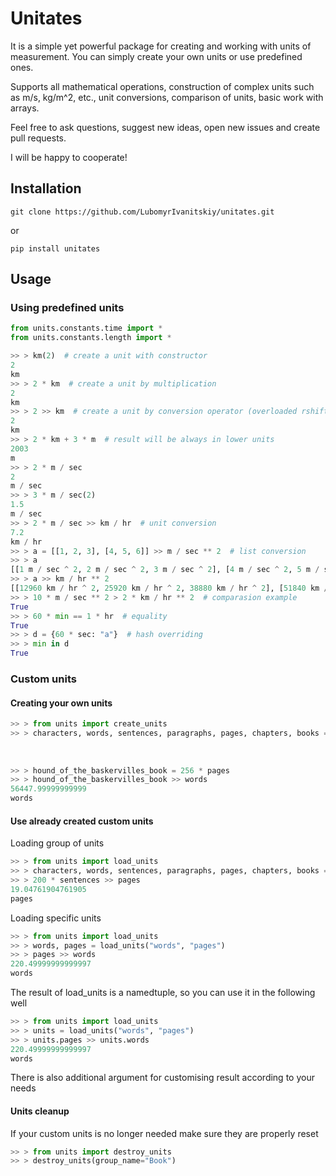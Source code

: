 # Unitates

It is a simple yet powerful package for creating and working with units of measurement.
You can simply create your own units or use predefined ones.

Supports all mathematical operations,
construction of complex units such as m/s, kg/m^2, etc., unit conversions,
comparison of units, basic work with arrays.

Feel free to ask questions, suggest new ideas, open new issues and create pull requests.

I will be happy to cooperate!

## Installation

```shell
git clone https://github.com/LubomyrIvanitskiy/unitates.git
```

or

```shell
pip install unitates
```

## Usage

### Using predefined units

```python
from units.constants.time import *
from units.constants.length import *

>> > km(2)  # create a unit with constructor
2
km
>> > 2 * km  # create a unit by multiplication
2
km
>> > 2 >> km  # create a unit by conversion operator (overloaded rshift)
2
km
>> > 2 * km + 3 * m  # result will be always in lower units
2003
m
>> > 2 * m / sec
2
m / sec
>> > 3 * m / sec(2)
1.5
m / sec
>> > 2 * m / sec >> km / hr  # unit conversion
7.2
km / hr
>> > a = [[1, 2, 3], [4, 5, 6]] >> m / sec ** 2  # list conversion
>> > a
[[1 m / sec ^ 2, 2 m / sec ^ 2, 3 m / sec ^ 2], [4 m / sec ^ 2, 5 m / sec ^ 2, 6 m / sec ^ 2]]
>> > a >> km / hr ** 2
[[12960 km / hr ^ 2, 25920 km / hr ^ 2, 38880 km / hr ^ 2], [51840 km / hr ^ 2, 64800 km / hr ^ 2, 77760 km / hr ^ 2]]
>> > 10 * m / sec ** 2 > 2 * km / hr ** 2  # comparasion example 
True
>> > 60 * min == 1 * hr  # equality
True
>> > d = {60 * sec: "a"}  # hash overriding
>> > min in d
True
```

### Custom units

#### Creating your own units

```python
>> > from units import create_units
>> > characters, words, sentences, paragraphs, pages, chapters, books = create_units(group_name="Book", characters=1,
                                                                                     words=4.7, sentences=21,
                                                                                     paragraphs=3.5, pages=3,
                                                                                     chapters=13, books=3)
>> > hound_of_the_baskervilles_book = 256 * pages
>> > hound_of_the_baskervilles_book >> words
56447.99999999999
words
```

#### Use already created custom units

Loading group of units

```python
>> > from units import load_units
>> > characters, words, sentences, paragraphs, pages, chapters, books = load_units(group_name="Book")
>> > 200 * sentences >> pages
19.04761904761905
pages
```

Loading specific units

```python
>> > from units import load_units
>> > words, pages = load_units("words", "pages")
>> > pages >> words
220.49999999999997
words
```

The result of load_units is a namedtuple, so you can use it in the following well

```python
>> > from units import load_units
>> > units = load_units("words", "pages")
>> > units.pages >> units.words
220.49999999999997
words
```

There is also additional argument for customising result according to your needs

#### Units cleanup

If your custom units is no longer needed make sure they are properly reset

```python
>> > from units import destroy_units
>> > destroy_units(group_name="Book")
```

